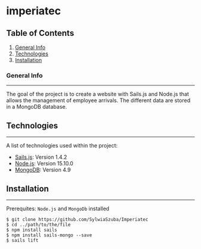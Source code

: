 # imperiatec

## Table of Contents
1. [General Info](#general-info)
2. [Technologies](#technologies)
3. [Installation](#installation)

### General Info
***

The goal of the project is to create a website with Sails.js and Node.js that allows the management of employee arrivals.  The different data are stored in a MongoDB database. 

## Technologies
***
A list of technologies used within the project:
* [Sails.js](https://sailsjs.com/get-started): Version 1.4.2 
* [Node.js](https://nodejs.org/en/): Version 15.10.0
* [MongoDB](https://www.mongodb.com/try/download/community): Version 4.9

## Installation
***
Prerequites: ```Node.js``` and ```MongoDb``` installed
```
$ git clone https://github.com/SylwiaSzuba/Imperiatec
$ cd ../path/to/the/file
$ npm install sails
$ npm install sails-mongo --save
$ sails lift
```
